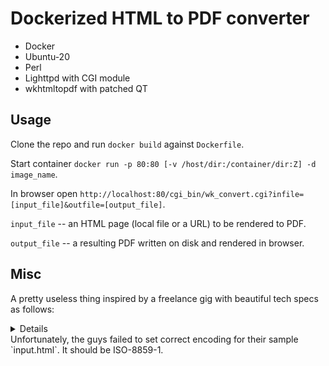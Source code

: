 # Dockerized HTML to PDF converter
- Docker
- Ubuntu-20
- Perl
- Lighttpd with CGI module
- wkhtmltopdf with patched QT

## Usage
Clone the repo and run `docker build` against `Dockerfile`.

Start container `docker run -p 80:80 [-v /host/dir:/container/dir:Z] -d image_name`.

In browser open `http://localhost:80/cgi_bin/wk_convert.cgi?infile=[input_file]&outfile=[output_file]`.

`input_file` -- an HTML page (local file or a URL) to be rendered to PDF.

`output_file` -- a resulting PDF written on disk and rendered in browser.


## Misc
A pretty useless thing inspired by a freelance gig with beautiful tech specs as follows:

<details>
We need a dockerfile for a container that does the following:

- uses any linux flavor
- supports wkhtmltopdf with patched qt (e.g. default installation on debian has qt issues)
- supports perl cgi calls
- uses any web server
- should support this call:
http://my_docker/wk_convert.cgi?infile=/tmp/infile.html&outfile=/tmp/outfile.pdf

wk_convert.cgi looks like this:
```
#!/usr/bin/perl
use CGI;
`wkhtmltopdf -nT 22mm param('infile') param('outfile')`;
print "Content-type: application/pdf; name=wk.pdf\n\n";
open(F,"<","/tmp/outfile.pdf") || print STDERR "cant < outfile.pdf $!";;
while(<F>) { print };
close F;
exit;
```
(edit the wkhtmltopdf path to whatever you need)

infile.html is located here:

https://www.scapefox.com/infile.html

download and store in /tmp/ in docker for testing purposes

output PDF should look exactly like this pdf:

https://www.scapefox.com/cgi-bin/wkconvert.cgi?infile=/tmp/infile.html&outfile=/tmp/outfile.pdf
</details>
Unfortunately, the guys failed to set correct encoding for their sample `input.html`. It should be ISO-8859-1.
